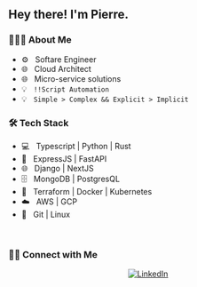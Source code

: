 <h2> Hey there! I'm Pierre.</h2>

<h3> 👨🏻‍💻 About Me </h3>

- ⚙️ &nbsp; Softare Engineer
- 🌐 &nbsp; Cloud Architect
- 🌐 &nbsp; Micro-service solutions
- 💡 &nbsp; `!!Script Automation`
- 💡 &nbsp; `Simple > Complex && Explicit > Implicit`

<h3>🛠 Tech Stack</h3>

- 💻 &nbsp; Typescript | Python | Rust
- 🔌 &nbsp; ExpressJS | FastAPI
- 🌐 &nbsp; Django | NextJS
- 🗄️ &nbsp; MongoDB | PostgresQL
- 💎 &nbsp; Terraform | Docker | Kubernetes
- ☁️ &nbsp; AWS | GCP
- 🔧 &nbsp; Git | Linux 

<br/>

<h3> 🤝🏻 Connect with Me </h3>

<p align="center">
<!-- <a href="https://www.nebuladev.io/"><img alt="Website" src="https://img.shields.io/badge/:-nebuladev.io-blue?style=flat-square?logoWidth=70&logo=google-chrome"></a> -->
<a href="https://www.linkedin.com/in/pierre-du-toit-b66193a1/"><img alt="LinkedIn" src="https://img.shields.io/badge/:-Pierre du Toit-blue?style=flat-square&logo=linkedin"></a>
